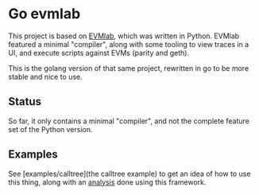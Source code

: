 # Go evmlab

This project is based on [EVMlab](https://github.com/ethereum/evmlab), which was
written in Python. EVMlab featured a minimal "compiler", along with some tooling
to view traces in a UI, and execute scripts against EVMs (parity and geth). 

This is the golang version of that same project, rewritten in go to be more stable 
and nice to use. 

## Status

So far, it only contains a minimal "compiler", and not the complete feature set
of the Python version. 

## Examples

See [examples/calltree](the calltree example) to get an idea of how to use this
thing, along with an [analysis](examples/calltree/README.md) done using 
this framework. 